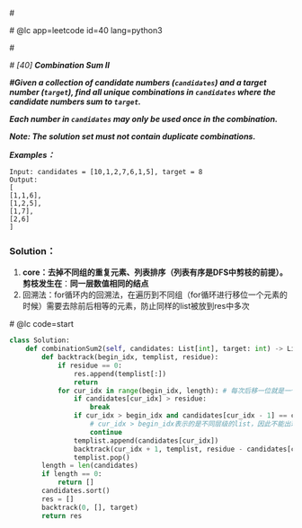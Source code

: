 \#

\# @lc app=leetcode id=40 lang=python3

\#

*\# [40] **Combination Sum II***

***\#Given a collection of candidate numbers (`candidates`) and a target number (`target`), find all unique combinations in `candidates` where the candidate numbers sum to `target`.***

***Each number in `candidates` may only be used once in the combination.***

***Note: The solution set must not contain duplicate combinations.***

***Examples：***

```
Input: candidates = [10,1,2,7,6,1,5], target = 8
Output: 
[
[1,1,6],
[1,2,5],
[1,7],
[2,6]
]
```

### Solution：

1. **core：去掉不同组的重复元素、列表排序（列表有序是DFS中剪枝的前提）。剪枝发生在**：**同一层数值相同的结点**
2. 回溯法：for循环内的回溯法，在遍历到不同组（for循环进行移位一个元素的时候）需要去除前后相等的元素，防止同样的list被放到res中多次

\# @lc code=start

```python
class Solution:
    def combinationSum2(self, candidates: List[int], target: int) -> List[List[int]]:
        def backtrack(begin_idx, templist, residue):
            if residue == 0:
                res.append(templist[:])
                return
            for cur_idx in range(begin_idx, length): # 每次后移一位就是一个新list级
                if candidates[cur_idx] > residue:
                    break
                if cur_idx > begin_idx and candidates[cur_idx - 1] == candidates[cur_idx]: 
                    # cur_idx > begin_idx表示的是不同层级的list，因此不能出现重复 但是在同一层的templist中是可以有重复的元素值的
                    continue
                templist.append(candidates[cur_idx])
                backtrack(cur_idx + 1, templist, residue - candidates[cur_idx]) # idx+1是递归找同级元素的可能情况 非不同级
                templist.pop()
        length = len(candidates)
        if length == 0:
            return []
        candidates.sort()
        res = []
        backtrack(0, [], target)
        return res
```

